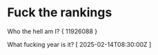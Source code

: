 # Fuck the rankings

Who the hell am I?
{ 11926088 }

What fucking year is it?
[ 2025-02-14T08:30:00Z ]
